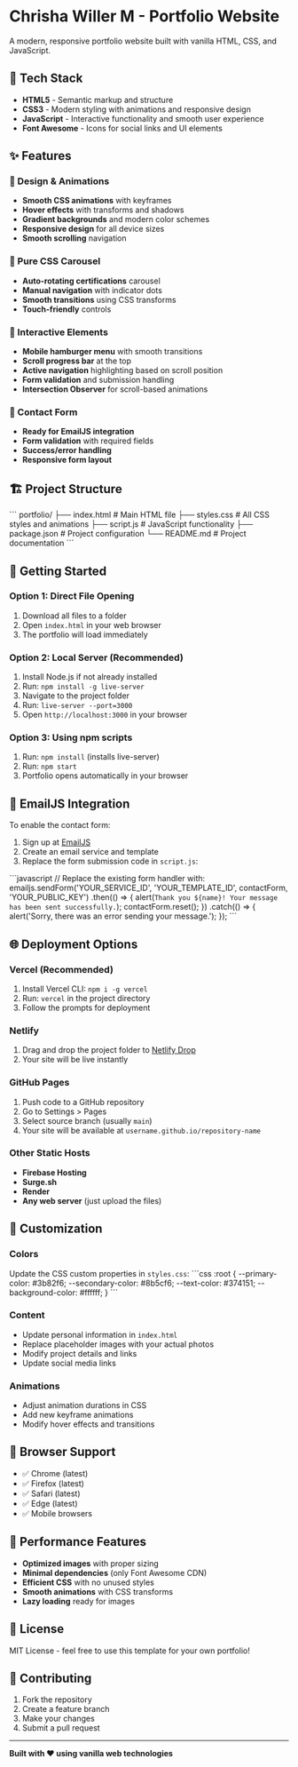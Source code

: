 # Chrisha Willer M - Portfolio Website

A modern, responsive portfolio website built with vanilla HTML, CSS, and JavaScript.

## 🚀 Tech Stack

- **HTML5** - Semantic markup and structure
- **CSS3** - Modern styling with animations and responsive design
- **JavaScript** - Interactive functionality and smooth user experience
- **Font Awesome** - Icons for social links and UI elements

## ✨ Features

### 🎨 Design & Animations
- **Smooth CSS animations** with keyframes
- **Hover effects** with transforms and shadows
- **Gradient backgrounds** and modern color schemes
- **Responsive design** for all device sizes
- **Smooth scrolling** navigation

### 🎠 Pure CSS Carousel
- **Auto-rotating certifications** carousel
- **Manual navigation** with indicator dots
- **Smooth transitions** using CSS transforms
- **Touch-friendly** controls

### 📱 Interactive Elements
- **Mobile hamburger menu** with smooth transitions
- **Scroll progress bar** at the top
- **Active navigation** highlighting based on scroll position
- **Form validation** and submission handling
- **Intersection Observer** for scroll-based animations

### 📧 Contact Form
- **Ready for EmailJS integration**
- **Form validation** with required fields
- **Success/error handling**
- **Responsive form layout**

## 🏗️ Project Structure

\`\`\`
portfolio/
├── index.html          # Main HTML file
├── styles.css          # All CSS styles and animations
├── script.js           # JavaScript functionality
├── package.json        # Project configuration
└── README.md          # Project documentation
\`\`\`

## 🚀 Getting Started

### Option 1: Direct File Opening
1. Download all files to a folder
2. Open `index.html` in your web browser
3. The portfolio will load immediately

### Option 2: Local Server (Recommended)
1. Install Node.js if not already installed
2. Run: `npm install -g live-server`
3. Navigate to the project folder
4. Run: `live-server --port=3000`
5. Open `http://localhost:3000` in your browser

### Option 3: Using npm scripts
1. Run: `npm install` (installs live-server)
2. Run: `npm start`
3. Portfolio opens automatically in your browser

## 📧 EmailJS Integration

To enable the contact form:

1. Sign up at [EmailJS](https://www.emailjs.com/)
2. Create an email service and template
3. Replace the form submission code in `script.js`:

\`\`\`javascript
// Replace the existing form handler with:
emailjs.sendForm('YOUR_SERVICE_ID', 'YOUR_TEMPLATE_ID', contactForm, 'YOUR_PUBLIC_KEY')
    .then(() => {
        alert(`Thank you ${name}! Your message has been sent successfully.`);
        contactForm.reset();
    })
    .catch(() => {
        alert('Sorry, there was an error sending your message.');
    });
\`\`\`

## 🌐 Deployment Options

### Vercel (Recommended)
1. Install Vercel CLI: `npm i -g vercel`
2. Run: `vercel` in the project directory
3. Follow the prompts for deployment

### Netlify
1. Drag and drop the project folder to [Netlify Drop](https://app.netlify.com/drop)
2. Your site will be live instantly

### GitHub Pages
1. Push code to a GitHub repository
2. Go to Settings > Pages
3. Select source branch (usually `main`)
4. Your site will be available at `username.github.io/repository-name`

### Other Static Hosts
- **Firebase Hosting**
- **Surge.sh**
- **Render**
- **Any web server** (just upload the files)

## 🎨 Customization

### Colors
Update the CSS custom properties in `styles.css`:
\`\`\`css
:root {
    --primary-color: #3b82f6;
    --secondary-color: #8b5cf6;
    --text-color: #374151;
    --background-color: #ffffff;
}
\`\`\`

### Content
- Update personal information in `index.html`
- Replace placeholder images with your actual photos
- Modify project details and links
- Update social media links

### Animations
- Adjust animation durations in CSS
- Add new keyframe animations
- Modify hover effects and transitions

## 📱 Browser Support

- ✅ Chrome (latest)
- ✅ Firefox (latest)
- ✅ Safari (latest)
- ✅ Edge (latest)
- ✅ Mobile browsers

## 🔧 Performance Features

- **Optimized images** with proper sizing
- **Minimal dependencies** (only Font Awesome CDN)
- **Efficient CSS** with no unused styles
- **Smooth animations** with CSS transforms
- **Lazy loading** ready for images

## 📄 License

MIT License - feel free to use this template for your own portfolio!

## 🤝 Contributing

1. Fork the repository
2. Create a feature branch
3. Make your changes
4. Submit a pull request

---

**Built with ❤️ using vanilla web technologies**
